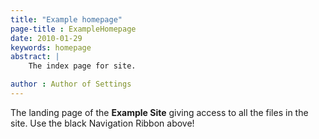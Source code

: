 ```yaml
---
title: "Example homepage"
page-title : ExampleHomepage
date: 2010-01-29
keywords: homepage
abstract: |
    The index page for site.

author : Author of Settings 
---
```


The landing page of the **Example Site** giving access to all the files in the site. Use the black Navigation Ribbon above! 

